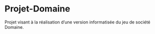 # Projet-Domaine
Projet visant à la réalisation d’une version informatisée du jeu de société Domaine.
